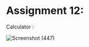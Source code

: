 # Assignment 12:
Calculator :

![Screenshot (447)](https://user-images.githubusercontent.com/91725214/161685199-08c5ea50-99fd-4229-a30e-bc65c27796de.png)

